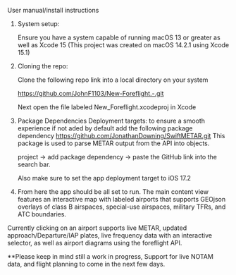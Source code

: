 User manual/install instructions 


1) System setup: 

	Ensure you have a system capable of running macOS 13 or greater as well as 	Xcode 15
	(This project was created on macOS 14.2.1 using Xcode 15.1)


2) Cloning the repo:

	Clone the following repo link into a local directory on your system 

	https://github.com/JohnF1103/New-Foreflight.-.git

	Next open the file labeled New_Foreflight.xcodeproj in Xcode 



3) Package Dependencies Deployment targets:
	to ensure a smooth experience if not aded by default add the following package 	dependency https://github.com/JonathanDowning/SwiftMETAR.git
	This package is used to parse METAR output from the API into objects.

	project -> add package dependency -> paste the GitHub link into the search 	bar. 

	Also make sure to set the app deployment target to iOS 17.2

5) From here the app should be all set to run. The main content view features an interactive map with labeled airports that supports GEOjson overlays of class B airspaces, special-use airspaces, military TFRs, and ATC boundaries.

Currently clicking on an airport supports live METAR, updated approach/Departure/IAP plates, live frequency data with an interactive selector, as well as airport diagrams using the foreflight API. 

**Please keep in mind still a work in progress, Support for live NOTAM data, and flight planning to come in the next few days. 
